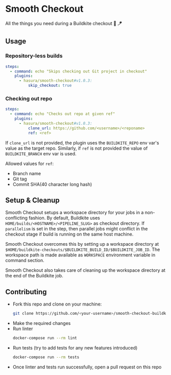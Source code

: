 # Smooth Checkout
All the things you need during a Buildkite checkout :butter: :kite:

## Usage

### Repository-less builds
```yml
steps:
  - command: echo "Skips checking out Git project in checkout" 
    plugins:
      - hasura/smooth-checkout#v1.0.3:
          skip_checkout: true
```

### Checking out repo
```yml
steps:
  - command: echo "Checks out repo at given ref"
    plugins:
      - hasura/smooth-checkout#v1.0.3:
          clone_url: https://github.com/<username>/<reponame>
          ref: <ref>
```
If `clone_url` is not provided, the plugin uses the `BUILDKITE_REPO` env var's value as the target repo. Similarly, if `ref` is not provided the value of `BUILDKITE_BRANCH` env var is used.

Allowed values for `ref`:
- Branch name
- Git tag
- Commit SHA(40 character long hash)

## Setup & Cleanup
Smooth Checkout setups a workspace directory for your jobs in a non-conflicting fashion. By default, Buildkite uses `HOME/builds/<HOSTNAME>/<PIPELINE_SLUG>` as checkout directory. If `parallelism` is set in the step, then parallel jobs might conflict in the checkout stage if build is running on the same host machine.

Smooth Checkout overcomes this by setting up a workspace directory at `$HOME/buildkite-checkouts/$BUILDKITE_BUILD_ID/$BUILDKITE_JOB_ID`. The workspace path is made available as `WORKSPACE` environment variable in command section.

Smooth Checkout also takes care of cleaning up the workspace directory at the end of the Buildkite job.

## Contributing
  - Fork this repo and clone on your machine:
    ```bash
    git clone https://github.com/<your-username>/smooth-checkout-buildkite-plugin
    ```
  - Make the required changes
  - Run linter
    ```bash
    docker-compose run --rm lint
    ```
  - Run tests (try to add tests for any new features introduced)
    ```bash
    docker-compose run --rm tests
    ```
  - Once linter and tests run successfully, open a pull request on this repo
